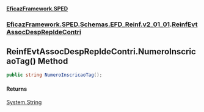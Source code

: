#### [EficazFramework.SPED](EficazFrameworkSPED.md 'EficazFramework SPED')
### [EficazFramework.SPED.Schemas.EFD_Reinf.v2_01_01](EficazFramework.SPED.Schemas.EFD_Reinf.v2_01_01.md 'EficazFramework.SPED.Schemas.EFD_Reinf.v2_01_01').[ReinfEvtAssocDespRepIdeContri](EficazFramework.SPED.Schemas.EFD_Reinf.v2_01_01/ReinfEvtAssocDespRepIdeContri.md 'EficazFramework.SPED.Schemas.EFD_Reinf.v2_01_01.ReinfEvtAssocDespRepIdeContri')

## ReinfEvtAssocDespRepIdeContri.NumeroInscricaoTag() Method

```csharp
public string NumeroInscricaoTag();
```

#### Returns
[System.String](https://docs.microsoft.com/en-us/dotnet/api/System.String 'System.String')